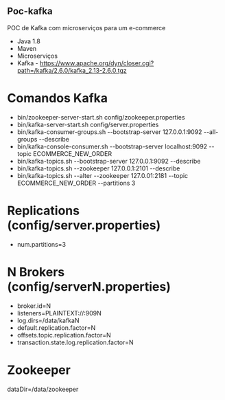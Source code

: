 ## Poc-kafka

POC de Kafka com microserviços para um e-commerce
* Java 1.8
* Maven
* Microserviços
* Kafka - https://www.apache.org/dyn/closer.cgi?path=/kafka/2.6.0/kafka_2.13-2.6.0.tgz

# Comandos Kafka 
* bin/zookeeper-server-start.sh config/zookeeper.properties
* bin/kafka-server-start.sh config/server.properties
* bin/kafka-consumer-groups.sh --bootstrap-server 127.0.0.1:9092 --all-groups --describe
* bin/kafka-console-consumer.sh --bootstrap-server localhost:9092 --topic ECOMMERCE_NEW_ORDER
* bin/kafka-topics.sh --bootstrap-server 127.0.0.1:9092 --describe
* bin/kafka-topics.sh --zookeeper 127.0.0.1:2101 --describe
* bin/kafka-topics.sh --alter --zookeeper 127.0.01:2181 --topic ECOMMERCE_NEW_ORDER --partitions 3

 
# Replications (config/server.properties)
* num.partitions=3

# N Brokers (config/serverN.properties)
* broker.id=N
* listeners=PLAINTEXT://:909N
* log.dirs=/data/kafkaN
* default.replication.factor=N
* offsets.topic.replication.factor=N
* transaction.state.log.replication.factor=N

# Zookeeper

dataDir=/data/zookeeper




